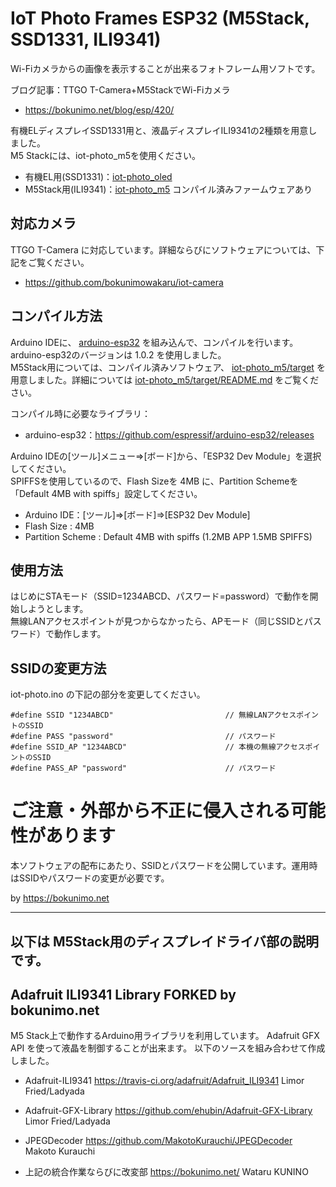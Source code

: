 # IoT Photo Frames ESP32 (M5Stack, SSD1331, ILI9341)

Wi-Fiカメラからの画像を表示することが出来るフォトフレーム用ソフトです。  

ブログ記事：TTGO T-Camera+M5StackでWi-Fiカメラ
* https://bokunimo.net/blog/esp/420/

有機ELディスプレイSSD1331用と、液晶ディスプレイILI9341の2種類を用意しました。  
M5 Stackには、iot-photo_m5を使用ください。

* 有機EL用(SSD1331)：[iot-photo_oled](https://github.com/bokunimowakaru/iot-photo/tree/master/iot-photo_oled)
* M5Stack用(ILI9341)：[iot-photo_m5](https://github.com/bokunimowakaru/iot-photo/tree/master/iot-photo_m5)
コンパイル済みファームウェアあり

## 対応カメラ

TTGO T-Camera に対応しています。詳細ならびにソフトウェアについては、下記をご覧ください。

* https://github.com/bokunimowakaru/iot-camera

## コンパイル方法

Arduino IDEに、 [arduino-esp32](https://github.com/espressif/arduino-esp32/releases) を組み込んで、コンパイルを行います。arduino-esp32のバージョンは 1.0.2 を使用しました。  
M5Stack用については、コンパイル済みソフトウェア、 [iot-photo_m5/target](https://github.com/bokunimowakaru/iot-photo/tree/master/iot-photo_m5/target) を用意しました。詳細については [iot-photo_m5/target/README.md](https://github.com/bokunimowakaru/iot-photo/blob/master/iot-photo_m5/README.md) をご覧ください。  

コンパイル時に必要なライブラリ：  
* arduino-esp32：https://github.com/espressif/arduino-esp32/releases

Arduino IDEの[ツール]メニュー⇒[ボード]から、「ESP32 Dev Module」を選択してください。  
SPIFFSを使用しているので、Flash Sizeを 4MB に、Partition Schemeを「Default 4MB with spiffs」設定してください。  

* Arduino IDE：[ツール]⇒[ボード]⇒[ESP32 Dev Module]
* Flash Size : 4MB
* Partition Scheme : Default 4MB with spiffs (1.2MB APP 1.5MB SPIFFS)

## 使用方法

はじめにSTAモード（SSID=1234ABCD、パスワード=password）で動作を開始しようとします。  
無線LANアクセスポイントが見つからなかったら、APモード（同じSSIDとパスワード）で動作します。  

## SSIDの変更方法

iot-photo.ino の下記の部分を変更してください。  

	#define SSID "1234ABCD" 						// 無線LANアクセスポイントのSSID
	#define PASS "password" 						// パスワード
	#define SSID_AP "1234ABCD"						// 本機の無線アクセスポイントのSSID
	#define PASS_AP "password"						// パスワード


# ご注意・外部から不正に侵入される可能性があります

本ソフトウェアの配布にあたり、SSIDとパスワードを公開しています。運用時はSSIDやパスワードの変更が必要です。  

by <https://bokunimo.net>


--------------------------------------------------------------------------------
以下は M5Stack用のディスプレイドライバ部の説明です。  
--------------------------------------------------------------------------------

## Adafruit ILI9341 Library FORKED by bokunimo.net

M5 Stack上で動作するArduino用ライブラリを利用しています。
Adafruit GFX API を使って液晶を制御することが出来ます。
以下のソースを組み合わせて作成しました。

- Adafruit-ILI9341
	https://travis-ci.org/adafruit/Adafruit_ILI9341
	Limor Fried/Ladyada

- Adafruit-GFX-Library
	https://github.com/ehubin/Adafruit-GFX-Library
	Limor Fried/Ladyada

- JPEGDecoder
	https://github.com/MakotoKurauchi/JPEGDecoder
	Makoto Kurauchi

- 上記の統合作業ならびに改変部
	https://bokunimo.net/
	Wataru KUNINO
